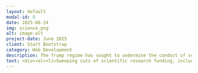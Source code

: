 ```yaml
---
layout: default
modal-id: 5
date: 2025-06-24
img: science.png
alt: image-alt
project-date: June 2025
client: Start Bootstrap
category: Web Development
description: The Trump regime has sought to undermine the conduct of scientific research and academic freedom in the United States. They have imposed Orwellian rules governing allowable topics and language, threatened insitutions, made massive illegal cuts to funding, and sought to restructure the research apparatus without the consent of Congress. Below you will find a compiled list of many of the more egregious examples the administration's anti-science actions. 
text: <div><ol><li>Sweeping cuts of scientific research funding, including childhood cancer and other medical research. Coupled with firing of essential employees in the research funding apparatus. <a href="https://www.nature.com/articles/d41586-025-00562-w?fbclid=IwY2xjawJRY8JleHRuA2FlbQIxMQABHTq_6a7teJYLCGEnwBLJZ9GENNIz4tNd3wwcECT1LrcHzHMg7bR6OpnRZg_aem_GRDiuTsXyC0T5ma--eL-bA">Nature Article</a></li><li>Removal of references to climate change and its impacts. Meanwhile, Trump appoints a fossil fuel executive who downplays climate change energy secretary. He also tries to take back money meant for climate change mitigation projects. Datasets have been deleted from government sites. <a href="https://www.theguardian.com/environment/ng-interactive/2025/mar/26/extreme-weather-risk-tool-fema-trump?CMP=Share_iOSApp_Other">Guardian Article</a></li><li>RFK, Jr. fires all 17 members of vaccine advisory committee, installs anti-vax allies. <a href="https://www.pbs.org/newshour/health/rfk-jr-ousts-entire-17-person-cdc-vaccine-advisory-committee">Guardian Article</a></li></ol></div> 
---
```

